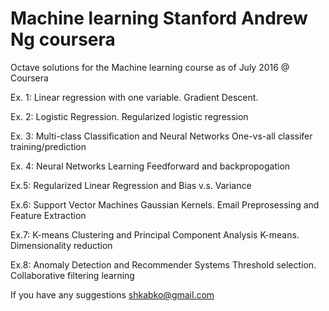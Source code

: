 # Machine learning Stanford Andrew Ng coursera

Octave solutions for the Machine learning course as of July 2016 @ Coursera

Ex.  1: 
Linear regression with one variable. Gradient Descent.

Ex. 2: 
Logistic Regression. Regularized logistic regression

Ex. 3:
Multi-class Classification and Neural Networks
One-vs-all classifer training/prediction

Ex. 4:
Neural Networks Learning
Feedforward and backpropogation

Ex.5:
Regularized Linear Regression and Bias v.s. Variance

Ex.6:
Support Vector Machines
Gaussian Kernels. Email Preprosessing and Feature Extraction

Ex.7:
K-means Clustering and Principal Component Analysis
K-means. Dimensionality reduction

Ex.8:
Anomaly Detection and Recommender Systems
Threshold selection. Collaborative filtering learning

If you have any suggestions shkabko@gmail.com

